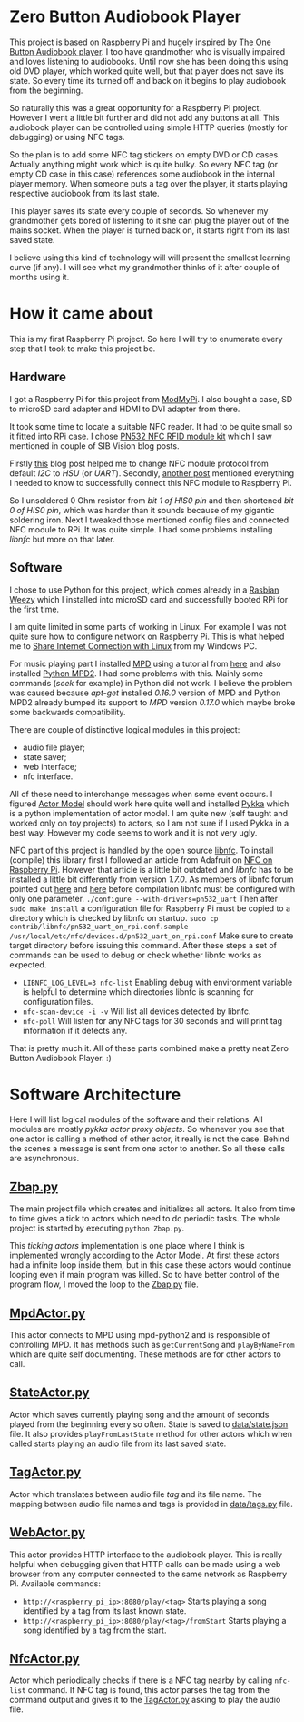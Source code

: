 Zero Button Audiobook Player
============================
This project is based on Raspberry Pi and hugely inspired by [The One Button Audiobook player]. I too have grandmother who is visually impaired and loves listening to audiobooks. Until now she has been doing this using old DVD player, which worked quite well, but that player does not save its state. So every time its turned off and back on it begins to play audiobook from the beginning.

So naturally this was a great opportunity for a Raspberry Pi project. However I went a little bit further and did not add any buttons at all. This audiobook player can be controlled using simple HTTP queries (mostly for debugging) or using NFC tags.

So the plan is to add some NFC tag stickers on empty DVD or CD cases. Actually anything might work which is quite bulky. So every NFC tag (or empty CD case in this case) references some audiobook in the internal player memory. When someone puts a tag over the player, it starts playing respective audiobook from its last state.

This player saves its state every couple of seconds. So whenever my grandmother gets bored of listening to it she can plug the player out of the mains socket. When the player is turned back on, it starts right from its last saved state.

I believe using this kind of technology will will present the smallest learning curve (if any). I will see what my grandmother thinks of it after couple of months using it.

How it came about
=================
This is my first Raspberry Pi project. So here I will try to enumerate every step that I took to make this project be.

Hardware
--------
I got a Raspberry Pi for this project from [ModMyPi]. I also bought a case, SD to microSD card adapter and HDMI to DVI adapter from there.

It took some time to locate a suitable NFC reader. It had to be quite small so it fitted into RPi case. I chose [PN532 NFC RFID module kit] which I saw mentioned in couple of SIB Vision blog posts.

Firstly [this][NFC/RFID for Beagleboard xm with Java] blog post helped me to change NFC module protocol from default _I2C_ to _HSU_ (or _UART_). Secondly, [another post][NFC Reader with RaspberryPi GPIO] mentioned everything I needed to know to successfully connect this NFC module to Raspberry Pi.

So I unsoldered 0 Ohm resistor from _bit 1 of HIS0 pin_ and then shortened _bit 0 of HIS0 pin_, which was harder than it sounds because of my gigantic soldering iron. Next I tweaked those mentioned config files and connected NFC module to RPi. It was quite simple. I had some problems installing _libnfc_ but more on that later.

Software
--------
I chose to use Python for this project, which comes already in a [Rasbian Weezy] which I installed into microSD card and successfully booted RPi for the first time.

I am quite limited in some parts of working in Linux. For example I was not quite sure how to configure network on Raspberry Pi. This is what helped me to [Share Internet Connection with Linux] from my Windows PC.

For music playing part I installed [MPD] using a tutorial from [here][Installing MPD] and also installed [Python MPD2]. I had some problems with this. Mainly some commands (_seek_ for example) in Python did not work. I believe the problem was caused because _apt-get_ installed _0.16.0_ version of MPD and Python MPD2 already bumped its support to _MPD_ version _0.17.0_ which maybe broke some backwards compatibility.

There are couple of distinctive logical modules in this project:

* audio file player;
* state saver;
* web interface;
* nfc interface.

All of these need to interchange messages when some event occurs. I figured [Actor Model] should work here quite well and installed [Pykka] which is a python implementation of actor model. I am quite new (self taught and worked only on toy projects) to actors, so I am not sure if I used Pykka in a best way. However my code seems to work and it is not very ugly.

NFC part of this project is handled by the open source [libnfc]. To install (compile) this library first I followed an article from Adafruit on [NFC on Raspberry Pi]. However that article is a little bit outdated and _libnfc_ has to be installed a little bit differently from version _1.7.0_. As members of libnfc forum pointed out [here][libnfc forum post] and [here][libnfc forum post #2] before compilation libnfc must be configured with only one parameter. ```./configure --with-drivers=pn532_uart``` Then after ```sudo make install``` a configuration file for Raspberry Pi must be copied to a directory which is checked by libnfc on startup. ```sudo cp contrib/libnfc/pn532_uart_on_rpi.conf.sample /usr/local/etc/nfc/devices.d/pn532_uart_on_rpi.conf``` Make sure to create target directory before issuing this command. After these steps a set of commands can be used to debug or check whether libnfc works as expected.

* ```LIBNFC_LOG_LEVEL=3 nfc-list``` Enabling debug with environment variable is helpful to determine which directories libnfc is scanning for configuration files.
* ```nfc-scan-device -i -v``` Will list all devices detected by libnfc.
* ```nfc-poll``` Will listen for any NFC tags for 30 seconds and will print tag information if it detects any.

That is pretty much it. All of these parts combined make a pretty neat Zero Button Audiobook Player. :)

Software Architecture
=====================
Here I will list logical modules of the software and their relations. All modules are mostly _pykka actor proxy objects_. So whenever you see that one actor is calling a method of other actor, it really is not the case. Behind the scenes a message is sent from one actor to another. So all these calls are asynchronous.

[Zbap.py](Zbap.py)
------------------
The main project file which creates and initializes all actors. It also from time to time gives a tick to actors which need to do periodic tasks. The whole project is started by executing ```python Zbap.py```.

This _ticking actors_ implementation is one place where I think is implemented wrongly according to the Actor Model. At first these actors had a infinite loop inside them, but in this case these actors would continue looping even if main program was killed. So to have better control of the program flow, I moved the loop to the [Zbap.py](Zbap.py) file.

[MpdActor.py](MpdActor.py)
--------------------------
This actor connects to MPD using mpd-python2 and is responsible of controlling MPD. It has methods such as ```getCurrentSong``` and ```playByNameFrom``` which are quite self documenting. These methods are for other actors to call.

[StateActor.py](StateActor.py)
------------------------------
Actor which saves currently playing song and the amount of seconds played from the beginning every so often. State is saved to [data/state.json](data/state.json) file. It also provides ```playFromLastState``` method for other actors which when called starts playing an audio file from its last saved state.

[TagActor.py](TagActor.py)
--------------------------
Actor which translates between audio file _tag_ and its file name. The mapping between audio file names and tags is provided in [data/tags.py](data/tags.py) file.

[WebActor.py](WebActor.py)
--------------------------
This actor provides HTTP interface to the audiobook player. This is really helpful when debugging given that HTTP calls can be made using a web browser from any computer connected to the same network as Raspberry Pi. Available commands:

* ```http://<raspberry_pi_ip>:8080/play/<tag>``` Starts playing a song identified by a tag from its last known state.
* ```http://<raspberry_pi_ip>:8080/play/<tag>/fromStart``` Starts playing a song identified by a tag from the start.

[NfcActor.py](NfcActor.py)
--------------------------
Actor which periodically checks if there is a NFC tag nearby by calling ```nfc-list``` command. If NFC tag is found, this actor parses the tag from the command output and gives it to the [TagActor.py](TagActor.py) asking to play the audio file.

[The One Button Audiobook player]: http://blogs.fsfe.org/clemens/2012/10/30/the-one-button-audiobook-player/
[ModMyPi]: https://www.modmypi.com/
[PN532 NFC RFID module kit]: http://www.elechouse.com/elechouse/index.php?main_page=product_info&cPath=90_93&products_id=2205
[NFC/RFID for Beagleboard xm with Java]: http://blog.sibvisions.com/2012/11/26/nfcrfid-for-beagleboard-xm-with-java/
[NFC Reader with RaspberryPi GPIO]: http://blog.sibvisions.com/2013/01/04/nfc-reader-with-raspberrypi-gpio/
[Rasbian Weezy]: http://www.raspberrypi.org/downloads
[Share Internet Connection with Linux]: http://blog.creativeitp.com/posts-and-articles/windows/share-windows-internet-connection-with-linux/comment-page-1/
[MPD]: http://mpd.wikia.com/wiki/Music_Player_Daemon_Wiki
[Installing MPD]: http://crunchbang.org/forums/viewtopic.php?id=4686
[Python MPD2]: https://github.com/Mic92/python-mpd2
[Actor Model]: http://en.wikipedia.org/wiki/Actor_model
[Pykka]: https://github.com/jodal/pykka
[libnfc]: https://code.google.com/p/libnfc/
[NFC on Raspberry Pi]: http://learn.adafruit.com/adafruit-nfc-rfid-on-raspberry-pi/overview
[libnfc forum post]: http://www.libnfc.org/community/topic/924/no-nfc-device-when-using-libnfc-170-rc5-on-raspberry-pi/
[libnfc forum post #2]: http://www.libnfc.org/community/topic/913/no-nfc-device-found-with-libnfc170rc4-on-raspberry-pi/